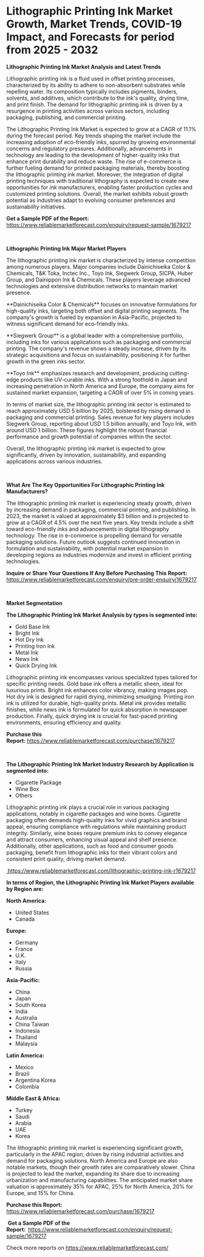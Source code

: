 <p><h1>Lithographic Printing Ink Market Growth, Market Trends, COVID-19 Impact, and Forecasts for period from 2025 - 2032</h1></p><p><strong>Lithographic Printing Ink Market Analysis and Latest Trends</strong></p>
<p><p>Lithographic printing ink is a fluid used in offset printing processes, characterized by its ability to adhere to non-absorbent substrates while repelling water. Its composition typically includes pigments, binders, solvents, and additives, which contribute to the ink's quality, drying time, and print finish. The demand for lithographic printing ink is driven by a resurgence in printing activities across various sectors, including packaging, publishing, and commercial printing.</p><p>The Lithographic Printing Ink Market is expected to grow at a CAGR of 11.1% during the forecast period. Key trends shaping the market include the increasing adoption of eco-friendly inks, spurred by growing environmental concerns and regulatory pressures. Additionally, advancements in technology are leading to the development of higher-quality inks that enhance print durability and reduce waste. The rise of e-commerce is further fueling demand for printed packaging materials, thereby boosting the lithographic printing ink market. Moreover, the integration of digital printing techniques with traditional lithography is expected to create new opportunities for ink manufacturers, enabling faster production cycles and customized printing solutions. Overall, the market exhibits robust growth potential as industries adapt to evolving consumer preferences and sustainability initiatives.</p></p>
<p><strong>Get a Sample PDF of the Report:&nbsp;</strong> <a href="https://www.reliablemarketforecast.com/enquiry/request-sample/1679217?utm_campaign=2890&utm_medium=2&utm_source=Github&utm_content=ia&utm_term=24032025&utm_id=lithographic-printing-ink">https://www.reliablemarketforecast.com/enquiry/request-sample/1679217</a></p>
<p>&nbsp;</p>
<p><strong>Lithographic Printing Ink Major Market Players</strong></p>
<p><p>The lithographic printing ink market is characterized by intense competition among numerous players. Major companies include Dainichiseika Color & Chemicals, T&K Toka, Inctec Inc., Toyo Ink, Siegwerk Group, SICPA, Huber Group, and Dainippon Ink & Chemicals. These players leverage advanced technologies and extensive distribution networks to maintain market presence.</p><p>**Dainichiseika Color & Chemicals** focuses on innovative formulations for high-quality inks, targeting both offset and digital printing segments. The company's growth is fueled by expansion in Asia-Pacific, projected to witness significant demand for eco-friendly inks.</p><p>**Siegwerk Group** is a global leader with a comprehensive portfolio, including inks for various applications such as packaging and commercial printing. The company's revenue shows a steady increase, driven by its strategic acquisitions and focus on sustainability, positioning it for further growth in the green inks sector.</p><p>**Toyo Ink** emphasizes research and development, producing cutting-edge products like UV-curable inks. With a strong foothold in Japan and increasing penetration in North America and Europe, the company aims for sustained market expansion, targeting a CAGR of over 5% in coming years.</p><p>In terms of market size, the lithographic printing ink sector is estimated to reach approximately USD 5 billion by 2025, bolstered by rising demand in packaging and commercial printing. Sales revenue for key players includes Siegwerk Group, reporting about USD 1.5 billion annually, and Toyo Ink, with around USD 1 billion. These figures highlight the robust financial performance and growth potential of companies within the sector.</p><p>Overall, the lithographic printing ink market is expected to grow significantly, driven by innovation, sustainability, and expanding applications across various industries.</p></p>
<p>&nbsp;</p>
<p><strong>What Are The Key Opportunities For Lithographic Printing Ink Manufacturers?</strong></p>
<p><p>The lithographic printing ink market is experiencing steady growth, driven by increasing demand in packaging, commercial printing, and publishing. In 2023, the market is valued at approximately $3 billion and is projected to grow at a CAGR of 4.5% over the next five years. Key trends include a shift toward eco-friendly inks and advancements in digital lithography technology. The rise in e-commerce is propelling demand for versatile packaging solutions. Future outlook suggests continued innovation in formulation and sustainability, with potential market expansion in developing regions as industries modernize and invest in efficient printing technologies.</p></p>
<p><strong>Inquire or Share Your Questions If Any Before Purchasing This Report:</strong> <a href="https://www.reliablemarketforecast.com/enquiry/pre-order-enquiry/1679217?utm_campaign=2890&utm_medium=2&utm_source=Github&utm_content=ia&utm_term=24032025&utm_id=lithographic-printing-ink">https://www.reliablemarketforecast.com/enquiry/pre-order-enquiry/1679217</a></p>
<p>&nbsp;</p>
<p><strong>Market Segmentation</strong></p>
<p><strong>The Lithographic Printing Ink Market Analysis by types is segmented into:</strong></p>
<p><ul><li>Gold Base Ink</li><li>Bright Ink</li><li>Hot Dry Ink</li><li>Printing Iron Ink</li><li>Metal Ink</li><li>News Ink</li><li>Quick Drying Ink</li></ul></p>
<p><p>Lithographic printing ink encompasses various specialized types tailored for specific printing needs. Gold base ink offers a metallic sheen, ideal for luxurious prints. Bright ink enhances color vibrancy, making images pop. Hot dry ink is designed for rapid drying, minimizing smudging. Printing iron ink is utilized for durable, high-quality prints. Metal ink provides metallic finishes, while news ink is formulated for quick absorption in newspaper production. Finally, quick drying ink is crucial for fast-paced printing environments, ensuring efficiency and quality.</p></p>
<p><strong>Purchase this Report:&nbsp;</strong><a href="https://www.reliablemarketforecast.com/purchase/1679217?utm_campaign=2890&utm_medium=2&utm_source=Github&utm_content=ia&utm_term=24032025&utm_id=lithographic-printing-ink">https://www.reliablemarketforecast.com/purchase/1679217</a></p>
<p>&nbsp;</p>
<p><strong>The Lithographic Printing Ink Market Industry Research by Application is segmented into:</strong></p>
<p><ul><li>Cigarette Package</li><li>Wine Box</li><li>Others</li></ul></p>
<p><p>Lithographic printing ink plays a crucial role in various packaging applications, notably in cigarette packages and wine boxes. Cigarette packaging often demands high-quality inks for vivid graphics and brand appeal, ensuring compliance with regulations while maintaining product integrity. Similarly, wine boxes require premium inks to convey elegance and attract consumers, enhancing visual appeal and shelf presence. Additionally, other applications, such as food and consumer goods packaging, benefit from lithographic inks for their vibrant colors and consistent print quality, driving market demand.</p></p>
<p><a href="https://www.reliablemarketforecast.com/lithographic-printing-ink-r1679217?utm_campaign=2890&utm_medium=2&utm_source=Github&utm_content=ia&utm_term=24032025&utm_id=lithographic-printing-ink">&nbsp;https://www.reliablemarketforecast.com/lithographic-printing-ink-r1679217</a></p>
<p><strong>In terms of Region, the Lithographic Printing Ink Market Players available by Region are:</strong></p>
<p>
    <p> <strong> North America: </strong>
        <ul>
            <li>United States</li>
            <li>Canada</li>
        </ul>
        </p> 
    <p> <strong> Europe: </strong>
        <ul>
            <li>Germany</li>
            <li>France</li>
            <li>U.K.</li>
            <li>Italy</li>
            <li>Russia</li>
        </ul>
        </p> 
    <p> <strong> Asia-Pacific: </strong>
        <ul>
            <li>China</li>
            <li>Japan</li>
            <li>South Korea</li>
            <li>India</li>
            <li>Australia</li>
            <li>China Taiwan</li>
            <li>Indonesia</li>
            <li>Thailand</li>
            <li>Malaysia</li>
        </ul>
        </p> 
    <p> <strong> Latin America: </strong>
        <ul>
            <li>Mexico</li>
            <li>Brazil</li>
            <li>Argentina Korea</li>
            <li>Colombia</li>
        </ul>
        </p> 
    <p> <strong> Middle East & Africa: </strong>
        <ul>
            <li>Turkey</li>
            <li>Saudi</li>
            <li>Arabia</li>
            <li>UAE</li>
            <li>Korea</li>
        </ul>
    </p>
    </p>
<p><p>The lithographic printing ink market is experiencing significant growth, particularly in the APAC region, driven by rising industrial activities and demand for packaging solutions. North America and Europe are also notable markets, though their growth rates are comparatively slower. China is projected to lead the market, expanding its share due to increasing urbanization and manufacturing capabilities. The anticipated market share valuation is approximately 35% for APAC, 25% for North America, 20% for Europe, and 15% for China.</p></p>
<p><strong>Purchase this Report: </strong><a href="https://www.reliablemarketforecast.com/purchase/1679217?utm_campaign=2890&utm_medium=2&utm_source=Github&utm_content=ia&utm_term=24032025&utm_id=lithographic-printing-ink">https://www.reliablemarketforecast.com/purchase/1679217</a></p>
<p>&nbsp;<strong>Get a Sample PDF of the Report:&nbsp;&nbsp;</strong><a href="https://www.reliablemarketforecast.com/enquiry/request-sample/1679217?utm_campaign=2890&utm_medium=2&utm_source=Github&utm_content=ia&utm_term=24032025&utm_id=lithographic-printing-ink">https://www.reliablemarketforecast.com/enquiry/request-sample/1679217</a></p>
<p><strong></strong></p>
<p>Check more reports on <a href="https://www.reliablemarketforecast.com/?utm_campaign=2890&utm_medium=2&utm_source=Github&utm_content=ia&utm_term=24032025&utm_id=lithographic-printing-ink">https://www.reliablemarketforecast.com/</a></p>